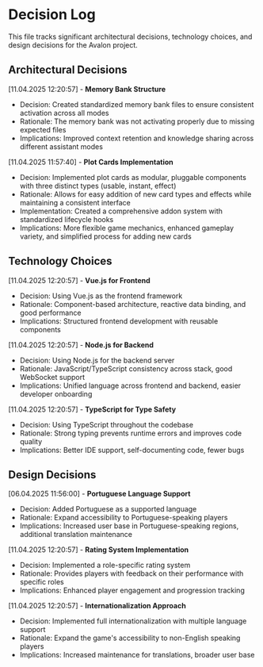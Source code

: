 # Decision Log

This file tracks significant architectural decisions, technology choices, and design decisions for the Avalon project.

## Architectural Decisions

[11.04.2025 12:20:57] - **Memory Bank Structure**

- Decision: Created standardized memory bank files to ensure consistent activation across all modes
- Rationale: The memory bank was not activating properly due to missing expected files
- Implications: Improved context retention and knowledge sharing across different assistant modes

[11.04.2025 11:57:40] - **Plot Cards Implementation**

- Decision: Implemented plot cards as modular, pluggable components with three distinct types (usable, instant, effect)
- Rationale: Allows for easy addition of new card types and effects while maintaining a consistent interface
- Implementation: Created a comprehensive addon system with standardized lifecycle hooks
- Implications: More flexible game mechanics, enhanced gameplay variety, and simplified process for adding new cards

## Technology Choices

[11.04.2025 12:20:57] - **Vue.js for Frontend**

- Decision: Using Vue.js as the frontend framework
- Rationale: Component-based architecture, reactive data binding, and good performance
- Implications: Structured frontend development with reusable components

[11.04.2025 12:20:57] - **Node.js for Backend**

- Decision: Using Node.js for the backend server
- Rationale: JavaScript/TypeScript consistency across stack, good WebSocket support
- Implications: Unified language across frontend and backend, easier developer onboarding

[11.04.2025 12:20:57] - **TypeScript for Type Safety**

- Decision: Using TypeScript throughout the codebase
- Rationale: Strong typing prevents runtime errors and improves code quality
- Implications: Better IDE support, self-documenting code, fewer bugs

## Design Decisions

[06.04.2025 11:56:00] - **Portuguese Language Support**

- Decision: Added Portuguese as a supported language
- Rationale: Expand accessibility to Portuguese-speaking players
- Implications: Increased user base in Portuguese-speaking regions, additional translation maintenance

[11.04.2025 12:20:57] - **Rating System Implementation**

- Decision: Implemented a role-specific rating system
- Rationale: Provides players with feedback on their performance with specific roles
- Implications: Enhanced player engagement and progression tracking

[11.04.2025 12:20:57] - **Internationalization Approach**

- Decision: Implemented full internationalization with multiple language support
- Rationale: Expand the game's accessibility to non-English speaking players
- Implications: Increased maintenance for translations, broader user base
